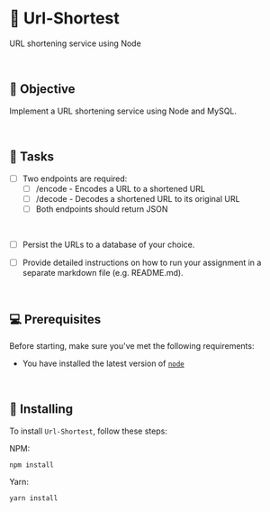 # 🔗 Url-Shortest
URL shortening service using Node 

<br>

## 🎯 Objective

Implement a URL shortening service using Node and MySQL.

<br>

## 📌 Tasks

- [ ] Two endpoints are required:
   - [ ]   /encode - Encodes a URL to a shortened URL
   - [ ]  /decode - Decodes a shortened URL to its original URL
   - [ ]  Both endpoints should return JSON

<br>

- [ ] Persist the URLs to a database of your choice.
  
- [ ] Provide detailed instructions on how to run your assignment in a separate markdown file (e.g. README.md).

<br>

## 💻 Prerequisites

Before starting, make sure you've met the following requirements:

* You have installed the latest version of [`node`]()

<br>

## 🚀 Installing

To install `Url-Shortest`, follow these steps:

NPM:
```
npm install
```

Yarn:
```
yarn install
```